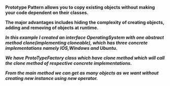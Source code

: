 **Prototype Pattern allows you to copy existing objects without making your code dependent on
their classes.**

**The major advantages includes hiding the complexity of creating objects, adding and removing
of objects at runtime.**

**_In this example I created an interface OperatingSystem with one abstract method clone(implementing 
cloneable), which has three concrete implementations namely IOS,Windows and Ubuntu._**

**_We have ProtoTypeFactory class which have clone method which will call the clone method of respective
concrete implementations._**

**_From the main method we can get as many objects as we want without creating new instance using new 
operator._**



